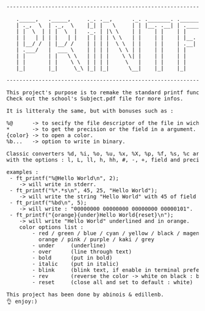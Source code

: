 <pre>
----------------------------------------------------------------

   ._____,   ._____,     ._. .__,      ._. ._______. .______,  
   | ._,  \  | ._,  \    |_| |   \     | | |__. .__| | .____|  
   | |  \  | | |  \  |   ._. | |\ \    | |    | |    | |       
   | |   | | | |   | |   | | | | \ \   | |    | |    | |__.    
   | |__/ /  | |__/ /    | | | |  \ \  | |    | |    | .__|    
   | .___/   |  ___ \    | | | |   \ \ | |    | |    | |       
   | |       | |   \ \   | | | |    \ \| |    | |    | |       
   | |       | |    \ \  | | | |     \   |    | |    | |       
   |_|       |_|     \_\ |_| |_|      \__|    |_|    |_|     

----------------------------------------------------------------

This project's purpose is to remake the standard printf function of the stdlib.
Check out the school's Subject.pdf file for more infos.

It is litteraly the same, but with bonuses such as :

%@		-> to secify the file descriptor of the file in wich it will write.
*		-> to get the precision or the field in a argument.
{color}	-> to open a color.
%b...	-> option to write in binary.

Classic converters %d, %i, %o, %u, %x, %X, %p, %f, %s, %c are supported,
with the options : l, L, ll, h, hh, #, -, +, field and precision.

examples :
 - ft_printf("%@Hello World\n", 2);
	-> will write in stderr.
 - ft_printf("%*.*s\n", 45, 25, "Hello World");
	-> will write the string "Hello World" with 45 of field qnd 25 of precision.
 - ft_printf("%bd\n", 5);
 	-> will write : "00000000 00000000 00000000 00000101".
 - ft_printf("{orange}{under}Hello World{reset}\n");
 	-> will write "Hello World" underlined and in orange.
	color options list :
		- red / green / blue / cyan / yellow / black / magenta
		  orange / pink / purple / kaki / grey
		- under		(underline)
		- over		(line through text)
		- bold		(put in bold)
		- italic	(put in italic)
		- blink 	(blink text, if enable in terminal preferences)
		- rev		(reverse the color -> white on black : black on white)
		- reset		(close all and set to default : white)

This project has been done by abinois & edillenb.
👌 enjoy:)
</pre>
